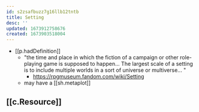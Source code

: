 ```yaml
---
id: s2zsafbuzz7g16llb12tntb
title: Setting
desc: ''
updated: 1673912758676
created: 1673903518004
---
```


- [[p.hadDefinition]]
  - "the time and place in which the fiction of a campaign or other role-playing game is supposed to happen... The largest scale of a setting is to include multiple worlds in a sort of universe or multiverse... "
    - https://rpgmuseum.fandom.com/wiki/Setting
  - may have a [[sh.metaplot]]

## [[c.Resource]]

